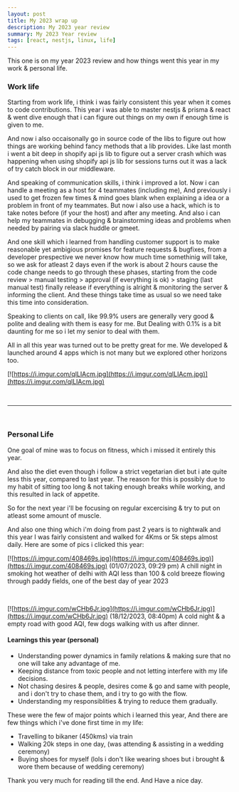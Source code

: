 ```yaml
---
layout: post
title: My 2023 wrap up
description: My 2023 year review
summary: My 2023 Year review
tags: [react, nestjs, linux, life]
---
```


This one is on my year 2023 review and how things went this year in my work & personal life.

### Work life

Starting from work life, i think i was fairly consistent this year when it comes to code contributions. This year i was able to master nestjs & prisma & react & went dive enough that i can figure out things on my own if enough time is given to me.

And now i also occaisonally go in source code of the libs to figure out how things are working behind fancy methods that a lib provides. Like last month i went a bit deep in shopify api js lib to figure out a server crash which was happening when using shopify api js lib for sessions turns out it was a lack of try catch block in our middleware.

And speaking of communication skills, i think i improved a lot. Now i can handle a meeting as a host for 4 teammates (including me), And previously i used to get frozen few times & mind goes blank when explaining a idea or a problem in front of my teammates. But now i also use a hack, which is to take notes before (if your the host) and after any meeting. And also i can help my teammates in debugging & brainstorming ideas and problems when needed by pairing via slack huddle or gmeet.

And one skill which i learned from handling customer support is to make reasonable yet ambigious promises for feature requests & bugfixes, from a developer prespective we never know how much time somethinig will take, so we ask for atleast 2 days even if the work is about 2 hours cause the code change needs to go through these phases, starting from the code review > manual testing > approval (if everything is ok) > staging (last manual test) finally release if everything is alright & monitoring the server & informing the client. And these things take time as usual so we need take this time into consideration.

Speaking to clients on call, like 99.9% users are generally very good & polite and dealing with them is easy for me. But Dealing with 0.1% is a bit daunting for me so i let my senior to deal with them.

All in all this year was turned out to be pretty great for me. We developed & launched around 4 apps which is not many but we explored other horizons too.

[![https://i.imgur.com/qlLIAcm.jpg](https://i.imgur.com/qlLIAcm.jpg)](https://i.imgur.com/qlLIAcm.jpg)

<br>
<hr>
<br>

### Personal Life

One goal of mine was to focus on fitness, which i missed it entirely this year.

And also the diet even though i follow a strict vegetarian diet but i ate quite less this year, compared to last year. The reason for this is possibly due to my habit of sitting too long & not taking enough breaks while working, and this resulted in lack of appetite.

So for the next year i'll be focusing on regular excercising & try to put on atleast some amount of muscle.

And also one thing which i'm doing from past 2 years is to nightwalk and this year I was fairly consistent and walked for 4Kms or 5k steps almost daily. Here are some of pics i clicked this year:

[![https://i.imgur.com/408469s.jpg](https://i.imgur.com/408469s.jpg)](https://i.imgur.com/408469s.jpg)
(01/07/2023, 09:29 pm) A chill night in smoking hot weather of delhi with AQI less than 100 & cold breeze flowing through paddy fields, one of the best day of year 2023

<br>

[![https://i.imgur.com/wCHb6Jr.jpg](https://i.imgur.com/wCHb6Jr.jpg)](https://i.imgur.com/wCHb6Jr.jpg)
(18/12/2023, 08:40pm) A cold night & a empty road with good AQI, few dogs walking with us after dinner.

#### Learnings this year (personal)

- Understanding power dynamics in family relations & making sure that no one will take any advantage of me.
- Keeping distance from toxic people and not letting interfere with my life decisions.
- Not chasing desires & people, desires come & go and same with people, and i don't try to chase them, and i try to go with the flow.
- Understanding my responsiblities & trying to reduce them gradually.

These were the few of major points which i learned this year,
And there are few things which i've done first time in my life:

- Travelling to bikaner (450kms) via train
- Walking 20k steps in one day, (was attending & assisting in a wedding ceremony)
- Buying shoes for myself (lols i don't like wearing shoes but i brought & wore them because of wedding ceremony)

Thank you very much for reading till the end. And Have a nice day.
